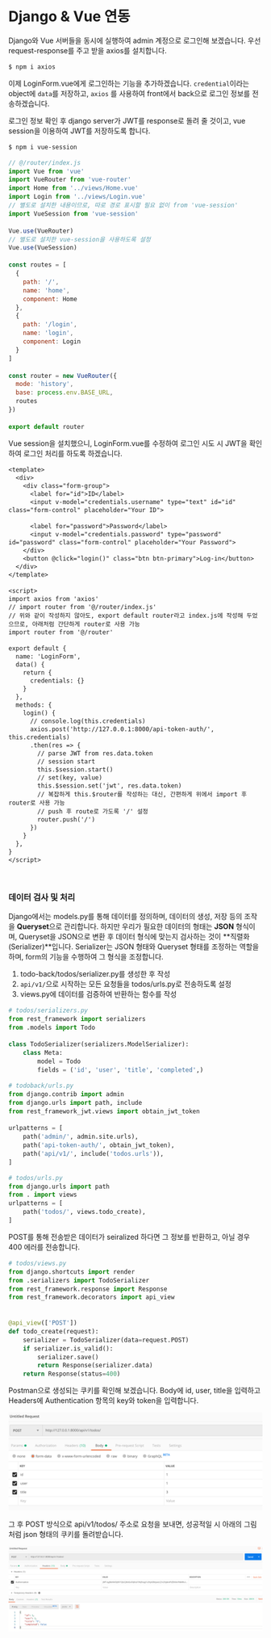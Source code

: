 # Django & Vue 연동

Django와 Vue 서버들을 동시에 실행하여 admin 계정으로 로그인해 보겠습니다. 우선 request-response를 주고 받을 axios를 설치합니다.

```bash
$ npm i axios
```

이제 LoginForm.vue에게 로그인하는 기능을 추가하겠습니다.  `credential`이라는 object에 `data`를 저장하고, `axios` 를 사용하여 front에서 back으로 로그인 정보를 전송하겠습니다.

로그인 정보 확인 후 django server가 JWT를 response로 돌려 줄 것이고, vue session을 이용하여  JWT를 저장하도록 합니다.

```bash
$ npm i vue-session
```

```javascript
// @/router/index.js
import Vue from 'vue'
import VueRouter from 'vue-router'
import Home from '../views/Home.vue'
import Login from '../views/Login.vue'
// 별도로 설치한 내용이므로, 따로 경로 표시할 필요 없이 from 'vue-session'
import VueSession from 'vue-session'

Vue.use(VueRouter)
// 별도로 설치한 vue-session을 사용하도록 설정
Vue.use(VueSession)

const routes = [
  {
    path: '/',
    name: 'home',
    component: Home
  },
  {
    path: '/login',
    name: 'login',
    component: Login
  }
]

const router = new VueRouter({
  mode: 'history',
  base: process.env.BASE_URL,
  routes
})

export default router

```

Vue session을 설치했으니, LoginForm.vue를 수정하여 로그인 시도 시 JWT을 확인하여 로그인 처리를 하도록 하겠습니다.

```vue
<template>
  <div>
    <div class="form-group">
      <label for="id">ID</label>
      <input v-model="credentials.username" type="text" id="id" class="form-control" placeholder="Your ID">

      <label for="password">Password</label>
      <input v-model="credentials.password" type="password" id="password" class="form-control" placeholder="Your Password">
    </div>
    <button @click="login()" class="btn btn-primary">Log-in</button>
  </div>
</template>

<script>
import axios from 'axios'
// import router from '@/router/index.js'
// 위와 같이 작성하지 않아도, export default router라고 index.js에 작성해 두었으므로, 아래처럼 간단하게 router로 사용 가능
import router from '@/router'

export default {
  name: 'LoginForm',
  data() {
    return {
      credentials: {}
    }
  },
  methods: {
    login() {
      // console.log(this.credentials)
      axios.post('http://127.0.0.1:8000/api-token-auth/', this.credentials)
      .then(res => {
        // parse JWT from res.data.token
        // session start
        this.$session.start()
        // set(key, value)
        this.$session.set('jwt', res.data.token)
        // 복잡하게 this.$router를 작성하는 대신, 간편하게 위에서 import 후 router로 사용 가능
        // push 후 route로 가도록 '/' 설정
        router.push('/')
      })
    }
  },
}
</script>
```

<br>

### 데이터 검사 및 처리

Django에서는 models.py를 통해 데이터를 정의하며, 데이터의 생성, 저장 등의 조작을 **Queryset**으로 관리합니다. 하지만 우리가 필요한 데이터의 형태는 **JSON** 형식이며, Queryset을 JSON으로 변환 후 데이터 형식에 맞는지 검사하는 것이 **직렬화(Serializer)**입니다. Serializer는 JSON 형태와 Queryset 형태를 조정하는 역할을 하며, form의 기능을 수행하여 그 형식을 조정합니다.

1. todo-back/todos/serializer.py를 생성한 후 작성
2. `api/v1/`으로 시작하는 모든 요청들을 todos/urls.py로 전송하도록 설정
3. views.py에 데이터를 검증하여 반환하는 함수를 작성

```python
# todos/serializers.py
from rest_framework import serializers
from .models import Todo

class TodoSerializer(serializers.ModelSerializer):
    class Meta:
        model = Todo
        fields = ('id', 'user', 'title', 'completed',)
```

```python
# todoback/urls.py
from django.contrib import admin
from django.urls import path, include
from rest_framework_jwt.views import obtain_jwt_token

urlpatterns = [
    path('admin/', admin.site.urls),
    path('api-token-auth/', obtain_jwt_token),
    path('api/v1/', include('todos.urls')),
]
```

```python
# todos/urls.py
from django.urls import path
from . import views
urlpatterns = [
    path('todos/', views.todo_create),
]
```

POST를 통해 전송받은 데이터가 seiralized 하다면 그 정보를 반환하고, 아닐 경우 400 에러를 전송합니다.

```python
# todos/views.py
from django.shortcuts import render
from .serializers import TodoSerializer
from rest_framework.response import Response
from rest_framework.decorators import api_view


@api_view(['POST'])
def todo_create(request):
    serializer = TodoSerializer(data=request.POST)
    if serializer.is_valid():
        serializer.save()
        return Response(serializer.data)
    return Response(status=400)
```

Postman으로 생성되는 쿠키를 확인해 보겠습니다. Body에 id, user, title을 입력하고 Headers에 Authentication 항목의 key와 token을 입력합니다.

![postman_todos_1](./assets/postman_todos_1.png)

 그 후 POST 방식으로 api/v1/todos/ 주소로 요청을 보내면, 성공적일 시 아래의 그림처럼 json 형태의 쿠키를 돌려받습니다.

![postman_todos_2](./assets/postman_todos_2.png)























